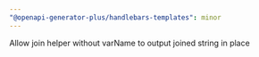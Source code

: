 ```yaml
---
"@openapi-generator-plus/handlebars-templates": minor
---
```


Allow join helper without varName to output joined string in place
